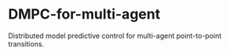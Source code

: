 # DMPC-for-multi-agent
Distributed model predictive control for multi-agent point-to-point transitions.
